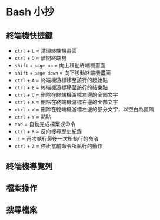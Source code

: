 # Bash 小抄

## 終端機快捷鍵
* `ctrl` + `L` = 清理終端機畫面
* `ctrl` + `D` = 離開終端機
* `shift` + `page up` = 向上移動終端機畫面
* `shift` + `page down` = 向下移動終端機畫面
* `ctrl` + `A` = 終端機游標移至該行的起始點
* `ctrl` + `E` = 終端機游標移至該行的結束點
* `ctrl` + `U` = 刪除在終端機游標左邊的全部文字
* `ctrl` + `K` = 刪除在終端機游標右邊的全部文字
* `ctrl` + `W` = 刪除在終端機游標左邊的部分文字，以空白為區隔
* `ctrl` + `Y` = 黏貼
* `tab` = 自動完成檔案或命令
* `ctrl` + `R` = 反向搜尋歷史紀錄
* `!!` = 再次執行最後一次所執行的命令
* `ctrl` + `Z` = 停止當前命令所執行的動作

## 終端機導覽列

## 檔案操作

## 搜尋檔案

